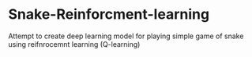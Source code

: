 # Snake-Reinforcment-learning
Attempt to create deep learning model for playing simple game of snake using reifnrocemnt learning (Q-learning)
